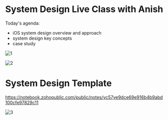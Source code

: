 # System Design Live Class with Anish


Today's agenda:

- iOS system design overview and approach
- system design key concepts
- case study

![1](/images/1.png)

![2](/images/2.png)

# System Design Template

https://notebook.zohopublic.com/public/notes/yc57ye9dce69e916b4b9abd100cfe97829c11

![3](/images/3.png)
